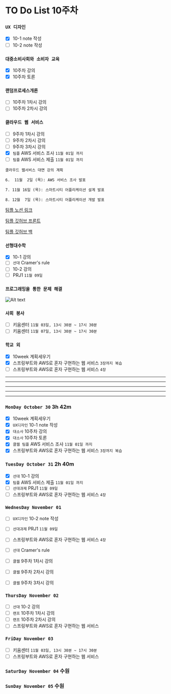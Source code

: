 # TO Do List 10주차

### `UX 디자인` 
- [x] 10-1 note 작성
- [ ] 10-2 note 작성

### `대중소비사회와 소비자 교육`
- [x] 10주차 강의
- [x] 10주차 토론

### `랜덤프로세스개론`
- [ ] 10주차 1차시 강의
- [ ] 10주차 2차시 강의

### `클라우드 웹 서비스`
- [ ] 9주차 1차시 강의
- [ ] 9주차 2차시 강의
- [ ] 9주차 3차시 강의
- [x] `팀플` AWS 서비스 조사 `11월 01일 까지`
- [ ] `팀플` AWS 서비스 제출 `11월 01일 까지`

```
클라우드 웹서비스 대면 강의 계획

6.  11월  2일 (목): AWS 서비스 조사 발표

7. 11월 16일 (목): 스마트시티 어플리케이션 설계 발표

8. 12월  7일 (목): 스마트시티 어플리케이션 개발 발표
```

[팀플 노션 링크](https://www.notion.so/Cloud-Web-Service-Team-Project-cb7f98e2e37c43fd98b7937e0d5018c5)

[팀플 깃허브 프론트](https://github.com/woo4826/Cloud-Web-Service-SNS-web)

[팀플 깃허브 백](https://github.com/woo4826/Cloud-Web-Service-SNS-server)

### `선형대수학`
- [x] 10-1 강의
- [ ] `선대` Cramer's rule
- [ ] 10-2 강의
- [ ] PRJ1 `11월 09일`

### `프로그래밍을 통한 문제 해결`

![Alt text](%E1%84%91%E1%85%B3%E1%84%90%E1%85%A9%E1%86%BC%E1%84%86%E1%85%AE%E1%86%AB%E1%84%80%E1%85%A1%E1%86%BC%E1%84%8B%E1%85%B4%E1%84%80%E1%85%A8%E1%84%92%E1%85%AC%E1%86%A8%E1%84%89%E1%85%A5.png)

### `사회 봉사`
- [ ] 키움센터 `11월 03일, 13시 30분 ~ 17시 30분`
- [ ] 키움센터 `11월 07일, 13시 30분 ~ 17시 30분`

### `학교 외`
- [x] 10week 계획세우기
- [x] 스프링부트와 AWS로 혼자 구현하는 웹 서비스 `3장까지 복습`
- [ ] 스프링부트와 AWS로 혼자 구현하는 웹 서비스 `4장`

---
---
---
---
---

### `MonDay October 30` 3h 42m
- [x] 10week 계획세우기
- [x] `UX디자인` 10-1 note 작성
- [x] `대소사` 10주차 강의
- [x] `대소사` 10주차 토론
- [x] `클웹 팀플` AWS 서비스 조사 `11월 01일 까지`
- [x] 스프링부트와 AWS로 혼자 구현하는 웹 서비스 `3장까지 복습`

### `TuesDay October 31` 2h 40m
- [x] `선대` 10-1 강의
- [x] `팀플` AWS 서비스 제출 `11월 01일 까지`
- [ ] `선대과제` PRJ1 `11월 09일`
- [ ] 스프링부트와 AWS로 혼자 구현하는 웹 서비스 `4장`

### `WednesDay November 01` 
- [ ] `UX디자인` 10-2 note 작성
- [ ] `선대과제` PRJ1 `11월 09일`
- [ ] 스프링부트와 AWS로 혼자 구현하는 웹 서비스 `4장`
- [ ] `선대` Cramer's rule
- [ ] `클웹` 9주차 1차시 강의
- [ ] `클웹` 9주차 2차시 강의
- [ ] `클웹` 9주차 3차시 강의


### `ThursDay November 02` 
- [ ] `선대` 10-2 강의
- [ ] `랜프` 10주차 1차시 강의
- [ ] `랜프` 10주차 2차시 강의
- [ ] 스프링부트와 AWS로 혼자 구현하는 웹 서비스

### `FriDay November 03` 
- [ ] 키움센터 `11월 03일, 13시 30분 ~ 17시 30분`
- [ ] 스프링부트와 AWS로 혼자 구현하는 웹 서비스

### `SaturDay November 04` 수원


### `SunDay November 05` 수원



